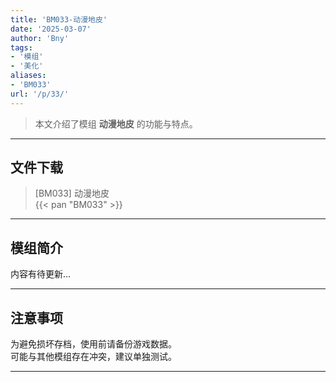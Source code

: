 ```yaml
---
title: 'BM033-动漫地皮'
date: '2025-03-07'
author: 'Bny'
tags:
- '模组'
- '美化'
aliases:
- 'BM033'
url: '/p/33/'
---
```


> 本文介绍了模组 **动漫地皮** 的功能与特点。

---

## 文件下载

> [BM033] 动漫地皮  
{{< pan "BM033" >}}  

---

## 模组简介

>  
内容有待更新...  

---

## 注意事项

>  
为避免损坏存档，使用前请备份游戏数据。  
可能与其他模组存在冲突，建议单独测试。  

---

